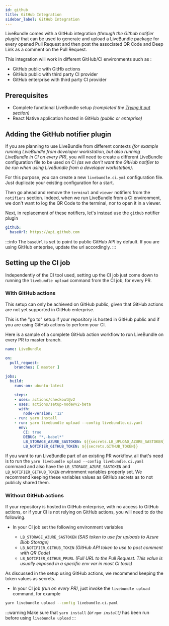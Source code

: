 ```yaml
---
id: github
title: GitHub Integration
sidebar_label: GitHub Integration
---
```


LiveBundle comes with a GitHub integration *(through the Github notifier plugin)* that can be used to generate and upload a LiveBundle package for every opened Pull Request and then post the associated QR Code and Deep Link as a comment on the Pull Request.

This integration will work in different GitHub/CI environments such as :

- GitHub public with GitHb actions
- GitHub public with third party CI provider
- GitHub enterprise with third party CI provider

## Prerequisites

- Complete functional LiveBundle setup *(completed the [Trying it out](./trying-it.md) section)*
- React Native application hosted in GitHub *(public or enteprise)*

## Adding the GitHub notifier plugin

If you are planning to use LiveBundle from different contexts *(for example running LiveBundle from developer workstation, but also running LiveBundle in CI on every PR)*, you will need to create a different LiveBundle configuration file to be used on CI *(as we don't want the GitHub notifier to be run when using LiveBundle from a developer workstation)*.

For this purpose, you can create a new `livebundle.ci.yml` configuration file. Just duplicate your existing configuration for a start.

Then go ahead and remove the `terminal` and `viewer` notifiers from the `notifiers` section. Indeed, when we run LiveBundle from a CI environment, we don't want to log the QR Code to the terminal, nor to open it in a viewer.

Next, in replacement of these notifiers, let's instead use the `github` notifier plugin

```yaml
github:
  baseUrl: https://api.github.com
```

:::info
The `baseUrl` is set to point to public GitHub API by default. If you are using GitHub enteprise, update the url accordingly.
:::

## Setting up the CI job

Independently of the CI tool used, setting up the CI job just come down to running the `livebundle upload` command from the CI job, for every PR.

### With GitHub actions

This setup can only be achieved on GitHub public, given that GitHub actions are not yet supported in GitHub enterprise.

This is the "go to" setup if your repository is hosted in GitHub public and if you are using GitHub actions to perform your CI.<br/>

Here is a sample of a complete GitHub action workflow to run LiveBundle on every PR to master branch.

```yaml
name: LiveBundle

on:
  pull_request:
    branches: [ master ]

jobs:
  build:
    runs-on: ubuntu-latest

    steps:
    - uses: actions/checkout@v2
    - uses: actions/setup-node@v2-beta
      with:
        node-version: '12'
    - run: yarn install
    - run: yarn livebundle upload --config livebundle.ci.yaml
      env:
        CI: true
        DEBUG: "*,-babel*"
        LB_STORAGE_AZURE_SASTOKEN: ${{secrets.LB_UPLOAD_AZURE_SASTOKEN}}
        LB_NOTIFIER_GITHUB_TOKEN: ${{secrets.GITHUB_TOKEN}}
```

If you want to run LiveBundle part of an existing PR workflow, all that's need is to run the `yarn livebundle upload --config livebundle.ci.yaml` command and also have the `LB_STORAGE_AZURE_SASTOKEN` and `LB_NOTIFIER_GITHUB_TOKEN` environment variables properly set. We recommend keeping these variables values as GitHub secrets as to not publicly shared them.

### Without GitHub actions

If your repository is hosted in GitHub enterprise, with no access to GitHub actions, or if your CI is not relying on GitHub actions, you will need to do the following.

- In your CI job set the following environment variables

  - `LB_STORAGE_AZURE_SASTOKEN` *(SAS token to use for uploads to Azure Blob Storage)*
  - `LB_NOTIFIER_GITHUB_TOKEN` *(GitHub API token to use to post comment with QR Code)*
  - `LB_NOTIFIER_GITHUB_PRURL` *(Full URL to the Pull Request. This value is usually exposed in a specific env var in most CI tools)*

As discussed in the setup using GitHub actions, we recommend keeping the token values as secrets.

- In your CI job *(run on every PR)*, just invoke the `livebundle upload` command, for example

```bash
yarn livebundle upload --config livebundle.ci.yaml
```

:::warning
Make sure that `yarn install` *(or `npm install`)* has been run before using `livebundle upload`
:::
